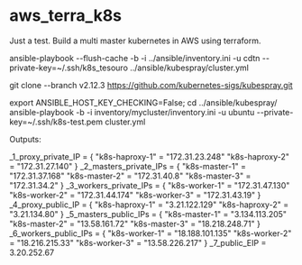 # aws_terra_k8s
Just a test. Build a multi master kubernetes in AWS using terraform.



ansible-playbook --flush-cache -b -i ../ansible/inventory.ini -u cdtn --private-key=~/.ssh/k8s_tesouro ../ansible/kubespray/cluster.yml

git clone --branch v2.12.3 https://github.com/kubernetes-sigs/kubespray.git



export ANSIBLE_HOST_KEY_CHECKING=False;
cd ../ansible/kubespray/
ansible-playbook -b -i inventory/mycluster/inventory.ini -u ubuntu --private-key=~/.ssh/k8s-test.pem cluster.yml



Outputs:

_1_proxy_private_IP = {
  "k8s-haproxy-1" = "172.31.23.248"
  "k8s-haproxy-2" = "172.31.27.140"
}
_2_masters_private_IPs = {
  "k8s-master-1" = "172.31.37.168"
  "k8s-master-2" = "172.31.40.8"
  "k8s-master-3" = "172.31.34.2"
}
_3_workers_private_IPs = {
  "k8s-worker-1" = "172.31.47.130"
  "k8s-worker-2" = "172.31.44.174"
  "k8s-worker-3" = "172.31.43.19"
}
_4_proxy_public_IP = {
  "k8s-haproxy-1" = "3.21.122.129"
  "k8s-haproxy-2" = "3.21.134.80"
}
_5_masters_public_IPs = {
  "k8s-master-1" = "3.134.113.205"
  "k8s-master-2" = "13.58.161.72"
  "k8s-master-3" = "18.218.248.71"
}
_6_workers_public_IPs = {
  "k8s-worker-1" = "18.188.101.135"
  "k8s-worker-2" = "18.216.215.33"
  "k8s-worker-3" = "13.58.226.217"
}
_7_public_EIP = 3.20.252.67
